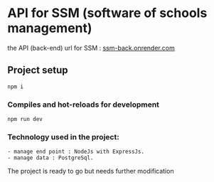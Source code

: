 # API for SSM (software of schools management)

the API (back-end) url for SSM : [ssm-back.onrender.com](https://ssm-back.onrender.com)

## Project setup
```
npm i
```

### Compiles and hot-reloads for development
```
npm run dev
```

### Technology used in the project:
```
- manage end point : NodeJs with ExpressJs.
- manage data : PostgreSql.
```
The project is ready to go but needs further modification
